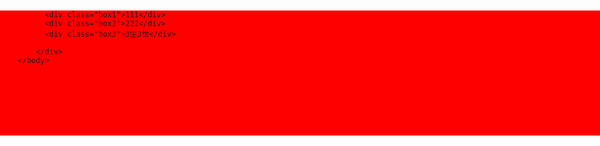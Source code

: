 <!doctype html>
<html>
    <head>
	    <meta charset="utf-8">
		<title>第二个页面</title>
	</head>
    <style>
	    body{
		  padding:0;
		  margin:0;
		}
		.content{
		  height:200px;
		  width:960px;
		  background:red;
		  margin:0 auto;
		  margin-top:20px;
		}
		.box1{
		  width:100px;
		  height:100px;
		  background:yellow;
		  color:red;
		  float:left;
		}
	    .box2{
		  width:100px;
		  height:100px;
		  background:blue;
		  color:red;
		  float:left;
		}
		 .box3{
		  width:100px;
		  height:100px;
		  background:pink;
		  color:black;
		  float:left;
		}
		</style>
		<body>
		    <div class="content">

			  <div class="box1">111</div>
			  <div class="box2">222</div>
			  <div class="box3">3生3世</div>

			</div>
		</body>

</html>
